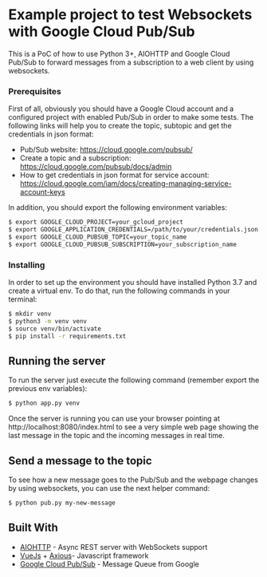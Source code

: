 # Example project to test Websockets with Google Cloud Pub/Sub

This is a PoC of how to use Python 3+, AIOHTTP and Google Cloud Pub/Sub to forward messages from a subscription to a web client by using websockets. 

### Prerequisites

First of all, obviously you should have a Google Cloud account and a configured project with enabled Pub/Sub in order to make some tests. The following links will help you to create the topic, subtopic and get the credentials in json format:

- Pub/Sub website: https://cloud.google.com/pubsub/
- Create a topic and a subscription: https://cloud.google.com/pubsub/docs/admin
- How to get credentials in json format for service account: https://cloud.google.com/iam/docs/creating-managing-service-account-keys

In addition, you should export the following environment variables:

```bash
$ export GOOGLE_CLOUD_PROJECT=your_gcloud_project
$ export GOOGLE_APPLICATION_CREDENTIALS=/path/to/your/credentials.json
$ export GOOGLE_CLOUD_PUBSUB_TOPIC=your_topic_name
$ export GOOGLE_CLOUD_PUBSUB_SUBSCRIPTION=your_subscription_name
```
### Installing

In order to set up the environment you should have installed Python 3.7 and create a virtual env. To do that, run the following commands in your terminal:

```bash
$ mkdir venv
$ python3 -m venv venv
$ source venv/bin/activate
$ pip install -r requirements.txt
```

## Running the server

To run the server just execute the following command (remember export the previous env variables):

```bash
$ python app.py venv
```

Once the server is running you can use your browser pointing at http://localhost:8080/index.html to see a very simple web page showing the last message in the topic and the incoming messages in real time.

## Send a message to the topic

To see how a new message goes to the Pub/Sub and the webpage changes by using websockets, you can use the next helper command:

```bash
$ python pub.py my-new-message
```

## Built With

* [AIOHTTP](https://aiohttp.readthedocs.io/en/stable/) - Async REST server with WebSockets support
* [VueJs](https://vuejs.org/) + [Axious](https://vuejs.org/v2/cookbook/using-axios-to-consume-apis.html)- Javascript framework
* [Google Cloud Pub/Sub](https://cloud.google.com/pubsub/) - Message Queue from Google
